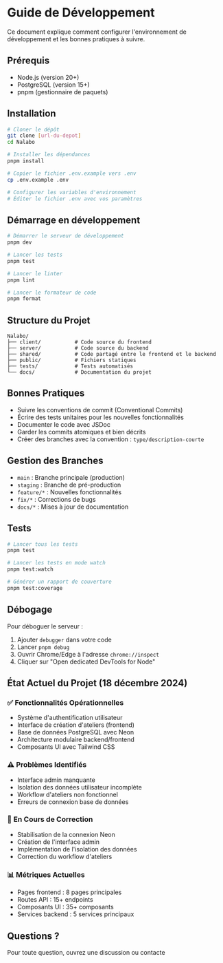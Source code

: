 # Guide de Développement

Ce document explique comment configurer l'environnement de développement et les bonnes pratiques à suivre.

## Prérequis

- Node.js (version 20+)
- PostgreSQL (version 15+)
- pnpm (gestionnaire de paquets)

## Installation

```bash
# Cloner le dépôt
git clone [url-du-depot]
cd Nalabo

# Installer les dépendances
pnpm install

# Copier le fichier .env.example vers .env
cp .env.example .env

# Configurer les variables d'environnement
# Éditer le fichier .env avec vos paramètres
```

## Démarrage en développement

```bash
# Démarrer le serveur de développement
pnpm dev

# Lancer les tests
pnpm test

# Lancer le linter
pnpm lint

# Lancer le formateur de code
pnpm format
```

## Structure du Projet

```
Nalabo/
├── client/           # Code source du frontend
├── server/           # Code source du backend
├── shared/           # Code partagé entre le frontend et le backend
├── public/           # Fichiers statiques
├── tests/            # Tests automatisés
└── docs/             # Documentation du projet
```

## Bonnes Pratiques

- Suivre les conventions de commit (Conventional Commits)
- Écrire des tests unitaires pour les nouvelles fonctionnalités
- Documenter le code avec JSDoc
- Garder les commits atomiques et bien décrits
- Créer des branches avec la convention : `type/description-courte`

## Gestion des Branches

- `main` : Branche principale (production)
- `staging` : Branche de pré-production
- `feature/*` : Nouvelles fonctionnalités
- `fix/*` : Corrections de bugs
- `docs/*` : Mises à jour de documentation

## Tests

```bash
# Lancer tous les tests
pnpm test

# Lancer les tests en mode watch
pnpm test:watch

# Générer un rapport de couverture
pnpm test:coverage
```

## Débogage

Pour déboguer le serveur :

1. Ajouter `debugger` dans votre code
2. Lancer `pnpm debug`
3. Ouvrir Chrome/Edge à l'adresse `chrome://inspect`
4. Cliquer sur "Open dedicated DevTools for Node"

## État Actuel du Projet (18 décembre 2024)

### ✅ Fonctionnalités Opérationnelles
- Système d'authentification utilisateur
- Interface de création d'ateliers (frontend)
- Base de données PostgreSQL avec Neon
- Architecture modulaire backend/frontend
- Composants UI avec Tailwind CSS

### ⚠️ Problèmes Identifiés
- Interface admin manquante
- Isolation des données utilisateur incomplète
- Workflow d'ateliers non fonctionnel
- Erreurs de connexion base de données

### 🔧 En Cours de Correction
- Stabilisation de la connexion Neon
- Création de l'interface admin
- Implémentation de l'isolation des données
- Correction du workflow d'ateliers

### 📊 Métriques Actuelles
- Pages frontend : 8 pages principales
- Routes API : 15+ endpoints
- Composants UI : 35+ composants
- Services backend : 5 services principaux

## Questions ?

Pour toute question, ouvrez une discussion ou contacte